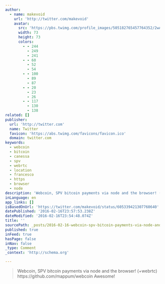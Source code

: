 ```yaml
---
author:
  - name: makevoid
    url: 'http://twitter.com/makevoid'
    avatar:
      src: 'https://pbs.twimg.com/profile_images/505182765457764352/2wAnUl4N_bigger.jpeg'
      width: 73
      height: 73
      colors:
        - - 244
          - 249
          - 241
        - - 60
          - 52
          - 54
        - - 100
          - 89
          - 87
        - - 20
          - 23
          - 26
        - - 117
          - 130
          - 138
related: []
publisher:
  url: 'http://twitter.com'
  name: Twitter
  favicon: 'https://abs.twimg.com/favicons/favicon.ico'
  domain: twitter.com
keywords:
  - webcoin
  - bitcoin
  - canessa
  - spv
  - webrtc
  - location
  - francesco
  - https
  - browser
  - node
description: 'Webcoin, SPV bitcoin payments via node and the browser! (+webrtc) https://github.com/mappum/webcoin Awesome!'
inLanguage: en
app_links: []
isBasedOnUrl: 'https://twitter.com/makevoid/status/605339421307760640'
datePublished: '2016-02-16T23:57:53.238Z'
dateModified: '2016-02-16T23:54:48.074Z'
title: ''
sourcePath: _posts/2016-02-16-webcoin-spv-bitcoin-payments-via-node-and-the-browser-we.md
published: true
inFeed: true
hasPage: false
inNav: false
_type: Comment
_context: 'http://schema.org'

---
```

> Webcoin&comma; SPV bitcoin payments via node and the browser&excl; &lpar;&plus;webrtc&rpar; https&colon;&sol;&sol;github&period;com&sol;mappum&sol;webcoin Awesome&excl;